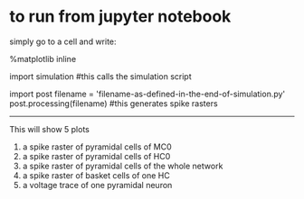 # to run from jupyter notebook

simply go to a cell and write:

%matplotlib inline

import simulation                 #this calls the simulation script 

import post
filename = 'filename-as-defined-in-the-end-of-simulation.py'
post.processing(filename)        #this generates spike rasters


____________

This will show 5 plots
1. a spike raster of pyramidal cells of MC0
2. a spike raster of pyramidal cells of HC0
3. a spike raster of pyramidal cells of the whole network
4. a spike raster of basket cells of one HC
5. a voltage trace of one pyramidal neuron
